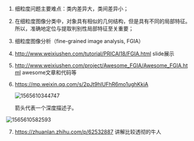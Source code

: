 1. 细粒度问题主要难点：类内差异大，类间差异小；

2. 在细粒度图像分类中，对象具有相似的几何结构，但是具有不同的局部特征。所以，准确地定位与提取判别性局部特征至关重要；

3. 细粒度图像分析（fine-grained image analysis, FGIA）

4. http://www.weixiushen.com/tutorial/PRICAI18/FGIA.html slide展示

5. http://www.weixiushen.com/project/Awesome_FGIA/Awesome_FGIA.html awesome文章和代码等

6. https://mp.weixin.qq.com/s/2pJt9hlUFhR6mo1ughKkiA

   ![1565610344747](C:\Users\MDJ\AppData\Roaming\Typora\typora-user-images\1565610344747.png)

   箭头代表一个深度描述子。

![1565610582593](C:\Users\MDJ\AppData\Roaming\Typora\typora-user-images\1565610582593.png)

7. https://zhuanlan.zhihu.com/p/62532887 讲解比较透彻的牛人